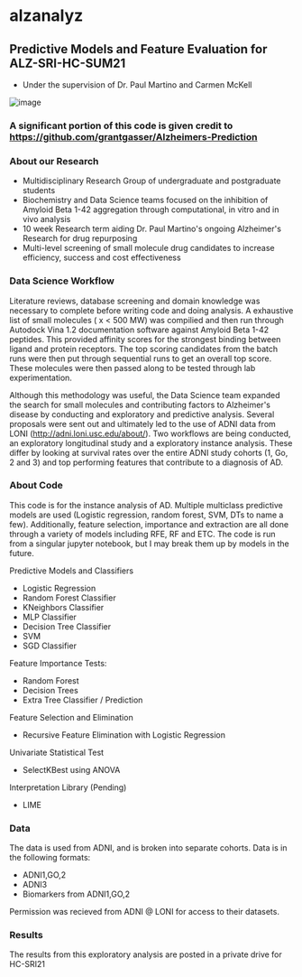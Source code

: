 # alzanalyz
## Predictive Models and Feature Evaluation for ALZ-SRI-HC-SUM21
- Under the supervision of Dr. Paul Martino and Carmen McKell 

![image](https://user-images.githubusercontent.com/60203620/125088082-12821600-e09b-11eb-8fdc-a7f106a35b6d.png)

### A significant portion of this code is given credit to https://github.com/grantgasser/Alzheimers-Prediction 

### About our Research
- Multidisciplinary Research Group of undergraduate and postgraduate students 
- Biochemistry and Data Science teams focused on the inhibition of Amyloid Beta 1-42 aggregation through computational, in vitro and in vivo analysis
- 10 week Research term aiding Dr. Paul Martino's ongoing Alzheimer's Research for drug repurposing 
- Multi-level screening of small molecule drug candidates to increase efficiency, success and cost effectiveness

### Data Science Workflow 
Literature reviews, database screening and domain knowledge was necessary to complete before writing code and doing analysis. A exhaustive list of small molecules ( x < 500 MW) was compilied and then run through Autodock Vina 1.2 documentation software against Amyloid Beta 1-42 peptides. This provided affinity scores for the strongest binding between ligand and protein receptors. The top scoring candidates from the batch runs were then put through sequential runs to get an overall top score. These molecules were then passed along to be tested through lab experimentation. 

Although this methodology was useful, the Data Science team expanded the search for small molecules and contributing factors to Alzheimer's disease by conducting and exploratory and predictive analysis. Several proposals were sent out and ultimately led to the use of ADNI data from LONI (http://adni.loni.usc.edu/about/). Two workflows are being conducted, an exploratory longitudinal study and a exploratory instance analysis. These differ by looking at survival rates over the entire ADNI study cohorts (1, Go, 2 and 3) and top performing features that contribute to a diagnosis of AD. 

### About Code 
This code is for the instance analysis of AD. Multiple multiclass predictive models are used (Logistic regression, random forest, SVM, DTs to name a few). Additionally, feature selection, importance and extraction are all done through a variety of models including RFE, RF and ETC. The code is run from a singular jupyter notebook, but I may break them up by models in the future. 

Predictive Models and Classifiers 
- Logistic Regression 
- Random Forest Classifier
- KNeighbors Classifier
- MLP Classifier
- Decision Tree Classifier
- SVM
- SGD Classifier

Feature Importance Tests: 
- Random Forest 
- Decision Trees
- Extra Tree Classifier / Prediction 

Feature Selection and Elimination 
- Recursive Feature Elimination with Logistic Regression

Univariate Statistical Test
- SelectKBest using ANOVA 

Interpretation Library (Pending)
- LIME 

### Data 
The data is used from ADNI, and is broken into separate cohorts. Data is in the following formats: 

- ADNI1,GO,2
- ADNI3 
- Biomarkers from ADNI1,GO,2

Permission was recieved from ADNI @ LONI for access to their datasets. 

### Results 
The results from this exploratory analysis are posted in a private drive for HC-SRI21 
